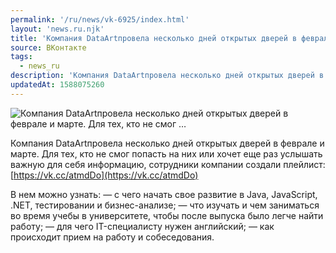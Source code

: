 ```yaml
---
permalink: '/ru/news/vk-6925/index.html'
layout: 'news.ru.njk'
title: 'Компания DataArtпровела несколько дней открытых дверей в феврале и марте. Для тех, кто не смог …'
source: ВКонтакте
tags:
  - news_ru
description: 'Компания DataArtпровела несколько дней открытых дверей в феврале и марте. Для тех, кто не смог …'
updatedAt: 1588075260
---
```

![Компания DataArtпровела несколько дней открытых дверей в феврале и марте. Для тех, кто не смог …](https://sun9-40.userapi.com/impg/gqGEI5-rigYVkqjaxpU3C-bETpEsULDBtzGnVQ/TqendKuQT20.jpg?size=602x360&quality=96&proxy=1&sign=9d0f7cc721b3d82aa42be5a73b0ae5c6&c_uniq_tag=K1l--soNNQA0DiZt_xPx1hMy9lg9eJYgJPGmAG-Ft1s&type=album)

Компания DataArtпровела несколько дней открытых дверей в феврале и марте. Для тех, кто не смог попасть на них или хочет еще раз услышать важную для себя информацию, сотрудники компании создали плейлист: [https://vk.cc/atmdDo](https://vk.cc/atmdDo)

В нем можно узнать:
— с чего начать свое развитие в Java, JavaScript, .NET, тестировании и бизнес-анализе;
— что изучать и чем заниматься во время учебы в университете, чтобы после выпуска было легче найти работу;
— для чего IT-специалисту нужен английский;
— как происходит прием на работу и собеседования.
